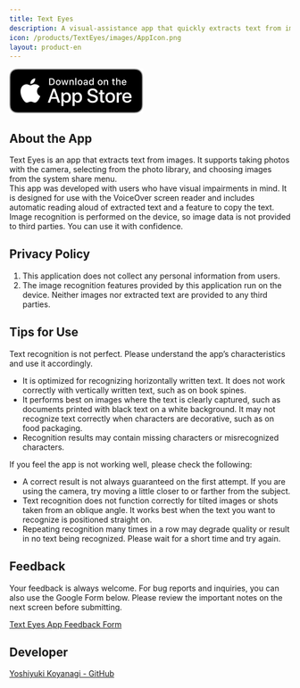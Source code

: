 ```yaml
---
title: Text Eyes
description: A visual-assistance app that quickly extracts text from images and supports VoiceOver. On-device processing for peace of mind.
icon: /products/TextEyes/images/AppIcon.png
layout: product-en
---
```

[![Download on the App Store](/images/AppStoreUS.svg)](https://apps.apple.com/us/app/text-eyes/id6754208158)

## About the App

Text Eyes is an app that extracts text from images. It supports taking photos with the camera, selecting from the photo library, and choosing images from the system share menu.  
This app was developed with users who have visual impairments in mind. It is designed for use with the VoiceOver screen reader and includes automatic reading aloud of extracted text and a feature to copy the text.  
Image recognition is performed on the device, so image data is not provided to third parties. You can use it with confidence.  

## Privacy Policy

1. This application does not collect any personal information from users.
2. The image recognition features provided by this application run on the device. Neither images nor extracted text are provided to any third parties.

## Tips for Use

Text recognition is not perfect. Please understand the app’s characteristics and use it accordingly.

- It is optimized for recognizing horizontally written text. It does not work correctly with vertically written text, such as on book spines.
- It performs best on images where the text is clearly captured, such as documents printed with black text on a white background. It may not recognize text correctly when characters are decorative, such as on food packaging.
- Recognition results may contain missing characters or misrecognized characters.

If you feel the app is not working well, please check the following:

- A correct result is not always guaranteed on the first attempt. If you are using the camera, try moving a little closer to or farther from the subject.
- Text recognition does not function correctly for tilted images or shots taken from an oblique angle. It works best when the text you want to recognize is positioned straight on.
- Repeating recognition many times in a row may degrade quality or result in no text being recognized. Please wait for a short time and try again.

## Feedback

Your feedback is always welcome. For bug reports and inquiries, you can also use the Google Form below. Please review the important notes on the next screen before submitting.

[Text Eyes App Feedback Form](https://docs.google.com/forms/d/e/1FAIpQLSd3nhl5mUI8D7epCLPIcgJ2N2Obqz6kzISTFxwdu1KeR7Jewg/viewform?usp=publish-editor)

## Developer

[Yoshiyuki Koyanagi - GitHub](https://github.com/moutend)

